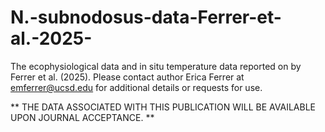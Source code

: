 # N.-subnodosus-data-Ferrer-et-al.-2025-
The ecophysiological data and in situ temperature data reported on by Ferrer et al. (2025). Please contact author Erica Ferrer at emferrer@ucsd.edu for additional details or requests for use.

** THE DATA ASSOCIATED WITH THIS PUBLICATION WILL BE AVAILABLE UPON JOURNAL ACCEPTANCE. **
